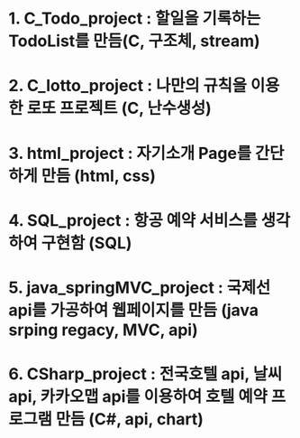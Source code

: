 # 1. C_Todo_project : 할일을 기록하는 TodoList를 만듬(C, 구조체, stream)
# 2. C_lotto_project : 나만의 규칙을 이용한 로또 프로젝트 (C, 난수생성)
# 3. html_project : 자기소개 Page를 간단하게 만듬 (html, css)
# 4. SQL_project : 항공 예약 서비스를 생각하여 구현함 (SQL)
# 5. java_springMVC_project : 국제선 api를 가공하여 웹페이지를 만듬 (java srping regacy, MVC, api)
# 6. CSharp_project : 전국호텔 api, 날씨api, 카카오맵 api를 이용하여 호텔 예약 프로그램 만듬 (C#, api, chart)
